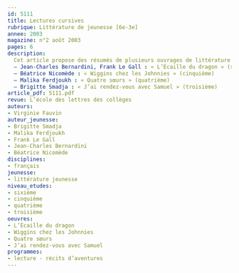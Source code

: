 ```yaml
---
id: 5111
title: Lectures cursives
rubrique: Littérature de jeunesse [6e-3e]
annee: 2003
magazine: n°2 août 2003
pages: 6
description: 
  Cet article propose des résumés de plusieurs ouvrages de littérature jeunesse permettant de prendre contact avec les élèves dès la rentrée…
  – Jean-Charles Bernardini, Frank Le Gall : « L’Écaille du dragon » (sixième)
  – Béatrice Nicomède : « Wiggins chez les Johnnies » (cinquième)
  – Malika Ferdjoukh : « Quatre sœurs » (quatrième)
  – Brigitte Smadja : « J’ai rendez-vous avec Samuel » (troisième)
article_pdf: 5111.pdf
revue: L’école des lettres des collèges
auteurs:
- Virginie Fauvin
auteur_jeunesse:
- Brigitte Smadja
- Malika Ferdjoukh
- Frank Le Gall
- Jean-Charles Bernardini
- Béatrice Nicomède
disciplines:
- français
jeunesse:
- littérature jeunesse
niveau_etudes:
- sixième
- cinquième
- quatrième
- troisième
oeuvres:
- L’Écaille du dragon
- Wiggins chez les Johnnies
- Quatre sœurs
- J’ai rendez-vous avec Samuel
programmes:
- lecture - récits d’aventures
---
```

